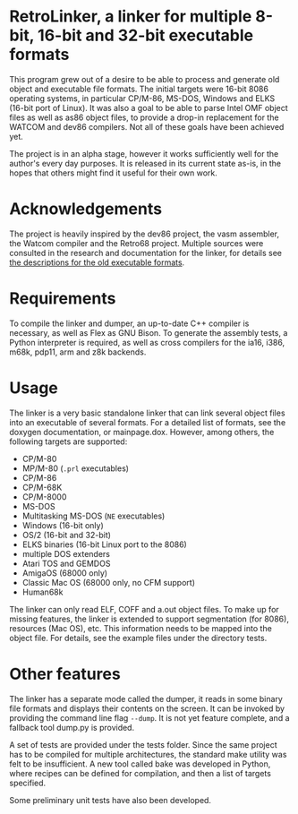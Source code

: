 # RetroLinker, a linker for multiple 8-bit, 16-bit and 32-bit executable formats

This program grew out of a desire to be able to process and generate old object and executable file formats.
The initial targets were 16-bit 8086 operating systems, in particular CP/M-86, MS-DOS, Windows and ELKS (16-bit port of Linux).
It was also a goal to be able to parse Intel OMF object files as well as as86 object files, to provide a drop-in replacement for the WATCOM and dev86 compilers.
Not all of these goals have been achieved yet.

The project is in an alpha stage, however it works sufficiently well for the author's every day purposes.
It is released in its current state as-is, in the hopes that others might find it useful for their own work.

# Acknowledgements

The project is heavily inspired by the dev86 project, the vasm assembler, the Watcom compiler and the Retro68 project.
Multiple sources were consulted in the research and documentation for the linker, for details see [the descriptions for the old executable formats](https://github.com/BinaryMelodies/OldExecutableFormats).

# Requirements

To compile the linker and dumper, an up-to-date C++ compiler is necessary, as well as Flex as GNU Bison.
To generate the assembly tests, a Python interpreter is required, as well as cross compilers for the ia16, i386, m68k, pdp11, arm and z8k backends.

# Usage

The linker is a very basic standalone linker that can link several object files into an executable of several formats.
For a detailed list of formats, see the doxygen documentation, or mainpage.dox.
However, among others, the following targets are supported:

* CP/M-80
* MP/M-80 (`.prl` executables)
* CP/M-86
* CP/M-68K
* CP/M-8000
* MS-DOS
* Multitasking MS-DOS (`NE` executables)
* Windows (16-bit only)
* OS/2 (16-bit and 32-bit)
* ELKS binaries (16-bit Linux port to the 8086)
* multiple DOS extenders
* Atari TOS and GEMDOS
* AmigaOS (68000 only)
* Classic Mac OS (68000 only, no CFM support)
* Human68k

The linker can only read ELF, COFF and a.out object files.
To make up for missing features, the linker is extended to support segmentation (for 8086), resources (Mac OS), etc.
This information needs to be mapped into the object file.
For details, see the example files under the directory tests.

# Other features

The linker has a separate mode called the dumper, it reads in some binary file formats and displays their contents on the screen.
It can be invoked by providing the command line flag `--dump`.
It is not yet feature complete, and a fallback tool dump.py is provided.

A set of tests are provided under the tests folder.
Since the same project has to be compiled for multiple architectures, the standard make utility was felt to be insufficient.
A new tool called bake was developed in Python, where recipes can be defined for compilation, and then a list of targets specified.

Some preliminary unit tests have also been developed.

